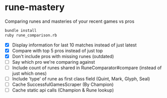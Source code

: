 # rune-mastery
Comparing runes and masteries of your recent games vs pros

```bash
bundle install
ruby rune_comparison.rb
```

- [X] Display information for last 10 matches instead of just latest
- [X] Compare with top 5 pros instead of just top
- [X] Don't include pros with missing runes (outdated)
- [ ] Say which pro we're comparing against
- [ ] Include count of runes shared in RuneComparator#compare (instead of just which ones)
- [ ] Include 'type' of rune as first class field (Quint, Mark, Glyph, Seal)
- [ ] Cache SuccessfulGamesScraper (By Champion)
- [ ] Cache static api calls (Champion & Rune lookup)
